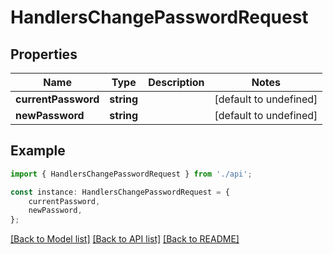 # HandlersChangePasswordRequest


## Properties

Name | Type | Description | Notes
------------ | ------------- | ------------- | -------------
**currentPassword** | **string** |  | [default to undefined]
**newPassword** | **string** |  | [default to undefined]

## Example

```typescript
import { HandlersChangePasswordRequest } from './api';

const instance: HandlersChangePasswordRequest = {
    currentPassword,
    newPassword,
};
```

[[Back to Model list]](../README.md#documentation-for-models) [[Back to API list]](../README.md#documentation-for-api-endpoints) [[Back to README]](../README.md)
